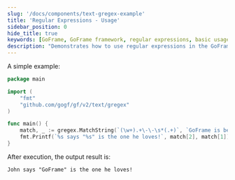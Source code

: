 ```yaml
---
slug: '/docs/components/text-gregex-example'
title: 'Regular Expressions - Usage'
sidebar_position: 0
hide_title: true
keywords: [GoFrame, GoFrame framework, regular expressions, basic usage, programming example, Golang, text processing, software development, open source framework, Go language]
description: "Demonstrates how to use regular expressions in the GoFrame framework for basic text matching operations. Through a simple example code, you can learn how to extract and process information from strings, providing an important reference for developers in text processing."
---
```


A simple example:

```go
package main

import (
    "fmt"
    "github.com/gogf/gf/v2/text/gregex"
)

func main() {
    match, _ := gregex.MatchString(`(\w+).+\-\-\s*(.+)`, `GoFrame is best! -- John`)
    fmt.Printf(`%s says "%s" is the one he loves!`, match[2], match[1])
}
```

After execution, the output result is:

```
John says "GoFrame" is the one he loves!
```